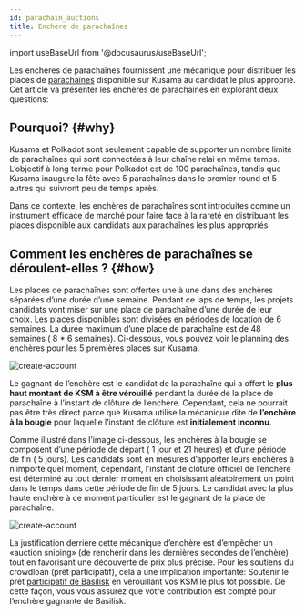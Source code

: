 ```yaml
---
id: parachain_auctions
title: Enchère de parachaînes
---
```


import useBaseUrl from '@docusaurus/useBaseUrl';

Les enchères de parachaînes fournissent une mécanique pour distribuer les places de [parachaînes](/parachains) disponible sur Kusama au candidat le plus approprié. Cet article va présenter les enchères de parachaînes en explorant deux questions:

## Pourquoi? {#why}

Kusama et Polkadot sont seulement capable de supporter un nombre limité de parachaînes qui sont connectées à leur chaîne relai en même temps. L’objectif à long terme pour Polkadot est de 100 parachaînes, tandis que Kusama inaugure la fête avec 5 parachaînes dans le premier round et 5 autres qui suivront peu de temps après.

Dans ce contexte, les enchères de parachaînes sont introduites comme un instrument efficace de marché pour faire face à la rareté en distribuant les places disponible aux candidats aux parachaînes les plus appropriés.


## Comment les enchères de parachaînes se déroulent-elles ? {#how}

Les places de parachaînes sont offertes une à une dans des enchères séparées d’une durée d’une semaine. Pendant ce laps de temps,  les projets candidats vont miser sur une place de parachaîne d’une durée de leur choix. Les places disponibles sont divisées en périodes de location de 6 semaines. La durée maximum d’une place de parachaîne est de 48 semaines ( 8 * 6 semaines). Ci-dessous, vous pouvez voir le planning des enchères pour les 5 premières places sur Kusama.

<div style={{textAlign: 'center', marginBottom: '2rem'}}>
  <img alt="create-account" src={useBaseUrl('/img/parachain-auctions/ksm-schedule.jpg')}  />
</div>

Le gagnant de l’enchère est le candidat de la parachaîne qui a offert le **plus haut montant de KSM à être vérouillé** pendant la durée de la place de parachaîne à l’instant de clôture de l’enchère. Cependant, cela ne pourrait pas être très direct parce que Kusama utilise la mécanique dite de **l’enchère à la bougie** pour laquelle l’instant de clôture est **initialement inconnu**.

Comme illustré dans l’image ci-dessous, les enchères à la bougie se composent d’une période de départ ( 1 jour et 21 heures) et d’une période de fin ( 5 jours).  Les candidats sont en mesures d’apporter leurs enchères à n’importe quel moment, cependant, l’instant de clôture officiel de l’enchère est déterminé au tout dernier moment en choisissant aléatoirement un point dans le temps dans cette période de fin de 5 jours. Le candidat avec la plus haute enchère à ce moment particulier est le gagnant de la place de parachaîne.

<div style={{textAlign: 'center', marginBottom: '2rem'}}>
  <img alt="create-account" src={useBaseUrl('/img/parachain-auctions/auction-mechanism.jpg')}  />
</div>

La justification derrière cette mécanique d’enchère est d’empêcher un «auction sniping» (de renchérir dans les dernières secondes de l’enchère) tout en favorisant une découverte de prix plus précise. Pour les soutiens du crowdloan (prêt participatif), cela a une implication importante: Soutenir le prêt [participatif de Basilisk](/basilisk_crowdloan) en vérouillant vos KSM le plus tôt possible. De cette façon, vous vous assurez que votre contribution est compté pour l’enchère gagnante de Basilisk.
